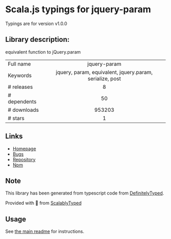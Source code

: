 
# Scala.js typings for jquery-param

Typings are for version v1.0.0

## Library description:
equivalent function to jQuery.param

|                    |                 |
| ------------------ | :-------------: |
| Full name          | jquery-param |
| Keywords           | jquery, param, equivalent, jquery.param, serialize, post |
| # releases         | 8 |
| # dependents       | 50 |
| # downloads        | 953203 |
| # stars            | 1 |

## Links
- [Homepage](https://github.com/knowledgecode/jquery-param)
- [Bugs](https://github.com/knowledgecode/jquery-param/issues)
- [Repository](https://github.com/knowledgecode/jquery-param)
- [Npm](https://www.npmjs.com/package/jquery-param)
    


## Note
This library has been generated from typescript code from [DefinitelyTyped](https://definitelytyped.org).

Provided with :purple_heart: from [ScalablyTyped](https://github.com/oyvindberg/ScalablyTyped)

## Usage
See [the main readme](../../readme.md) for instructions.


